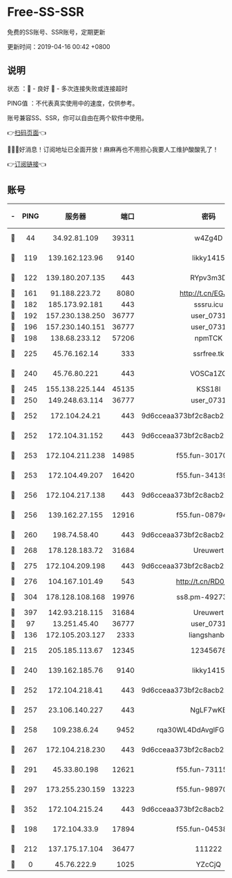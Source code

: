 # Free-SS-SSR

免费的SS账号、SSR账号，定期更新

更新时间：2019-04-16 00:42 +0800

## 说明

状态     ：🙂 - 良好 🙁 - 多次连接失败或连接超时

PING值   ：不代表真实使用中的速度，仅供参考。

账号兼容SS、SSR，你可以自由在两个软件中使用。

👉[扫码页面](https://liesauer.github.io/Free-SS-SSR/)👈

🎉🎉🎉好消息！订阅地址已全面开放！麻麻再也不用担心我要人工维护酸酸乳了！

👉[订阅链接](https://www.liesauer.net/yogurt/subscribe?ACCESS_TOKEN=DAYxR3mMaZAsaqUb)👈

## 账号

|-|PING|服务器|端口|密码|加密方式|区域|
|:----:|:----:|:-----:|-----:|:----:|:----:|:----:|
|🙂|44|34.92.81.109|39311|w4Zg4D|chacha20-ietf|US|
|🙂|119|139.162.123.96|9140|likky1415|aes-256-cfb|JP|
|🙂|122|139.180.207.135|443|RYpv3m3D|aes-256-cfb|JP|
|🙂|161|91.188.223.72|8080|http://t.cn/EGJIyrl|rc4-md5|RU|
|🙂|182|185.173.92.181|443|sssru.icu|rc4-md5|RU|
|🙂|192|157.230.138.250|36777|user_0731|chacha20|US|
|🙂|196|157.230.140.151|36777|user_0731|chacha20|US|
|🙂|198|138.68.233.12|57206|npmTCK|rc4-md5|US|
|🙂|225|45.76.162.14|333|ssrfree.tk|aes-256-cfb|SG|
|🙂|240|45.76.80.221|443|VOSCa1ZG|aes-256-cfb|DE|
|🙂|245|155.138.225.144|45135|KSS18l|rc4-md5|US|
|🙂|250|149.248.63.114|36777|user_0731|chacha20|CA|
|🙂|252|172.104.24.21|443|9d6cceaa373bf2c8acb22e60b6a58be6|aes-256-cfb|US|
|🙂|252|172.104.31.152|443|9d6cceaa373bf2c8acb22e60b6a58be6|aes-256-cfb|US|
|🙂|253|172.104.211.238|14985|f55.fun-30170078|aes-256-cfb|US|
|🙂|253|172.104.49.207|16420|f55.fun-34139153|aes-256-cfb|SG|
|🙂|256|172.104.217.138|443|9d6cceaa373bf2c8acb22e60b6a58be6|aes-256-cfb|US|
|🙂|256|139.162.27.155|12916|f55.fun-08794252|aes-256-cfb|SG|
|🙂|260|198.74.58.40|443|9d6cceaa373bf2c8acb22e60b6a58be6|aes-256-cfb|US|
|🙂|268|178.128.183.72|31684|Ureuwert|chacha20|US|
|🙂|275|172.104.209.198|443|9d6cceaa373bf2c8acb22e60b6a58be6|aes-256-cfb|US|
|🙂|276|104.167.101.49|543|http://t.cn/RD0D7sx|rc4-md5|CA|
|🙂|304|178.128.108.168|19976|ss8.pm-49273481|aes-256-cfb|SG|
|🙂|397|142.93.218.115|31684|Ureuwert|chacha20|IN|
|🙂|97|13.251.45.40|36777|user_0731|chacha20|SG|
|🙂|136|172.105.203.127|2333|liangshanbo|chacha20|JP|
|🙂|215|205.185.113.67|12345|12345678|aes-256-cfb|US|
|🙂|240|139.162.185.76|9140|likky1415|aes-256-cfb|DE|
|🙂|252|172.104.218.41|443|9d6cceaa373bf2c8acb22e60b6a58be6|aes-256-cfb|US|
|🙂|257|23.106.140.227|443|NgLF7wKB|aes-256-cfb|US|
|🙂|258|109.238.6.24|9452|rqa30WL4DdAvgIFG6Fs3znzTa|aes-256-cfb|FR|
|🙂|267|172.104.218.230|443|9d6cceaa373bf2c8acb22e60b6a58be6|aes-256-cfb|US|
|🙂|291|45.33.80.198|12621|f55.fun-73115656|aes-256-cfb|US|
|🙂|297|173.255.230.159|13223|f55.fun-98970038|aes-256-cfb|US|
|🙂|352|172.104.215.24|443|9d6cceaa373bf2c8acb22e60b6a58be6|aes-256-cfb|US|
|🙁|198|172.104.33.9|17894|f55.fun-04538328|aes-256-cfb|SG|
|🙁|212|137.175.17.104|36477|111222|aes-256-cfb|US|
|🙁|0|45.76.222.9|1025|YZcCjQ|rc4-md5|JP|
